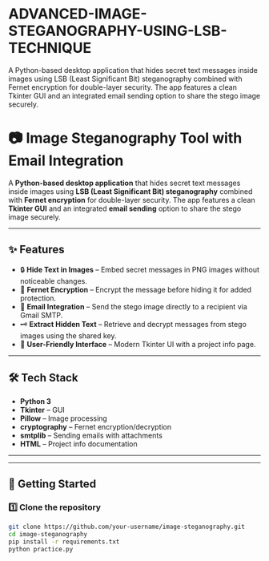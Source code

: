 # ADVANCED-IMAGE-STEGANOGRAPHY-USING-LSB-TECHNIQUE
A Python-based desktop application that hides secret text messages inside images using LSB (Least Significant Bit) steganography combined with Fernet encryption for double-layer security. The app features a clean Tkinter GUI and an integrated email sending option to share the stego image securely.
# 📷 Image Steganography Tool with Email Integration  

A **Python-based desktop application** that hides secret text messages inside images using **LSB (Least Significant Bit) steganography** combined with **Fernet encryption** for double-layer security. The app features a clean **Tkinter GUI** and an integrated **email sending** option to share the stego image securely.  

---

## ✨ Features  
- 🔒 **Hide Text in Images** – Embed secret messages in PNG images without noticeable changes.  
- 🔑 **Fernet Encryption** – Encrypt the message before hiding it for added protection.  
- 📧 **Email Integration** – Send the stego image directly to a recipient via Gmail SMTP.  
- 🗝 **Extract Hidden Text** – Retrieve and decrypt messages from stego images using the shared key.  
- 🎨 **User-Friendly Interface** – Modern Tkinter UI with a project info page.  

---

## 🛠 Tech Stack  
- **Python 3**  
- **Tkinter** – GUI  
- **Pillow** – Image processing  
- **cryptography** – Fernet encryption/decryption  
- **smtplib** – Sending emails with attachments  
- **HTML** – Project info documentation  

---


---

## 🚀 Getting Started  

### 1️⃣ Clone the repository  
```bash
git clone https://github.com/your-username/image-steganography.git
cd image-steganography
pip install -r requirements.txt
python practice.py


